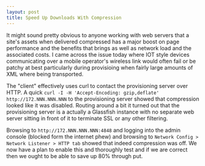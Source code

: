 ```yaml
---
layout: post
title: Speed Up Downloads With Compression
---
```

It might sound pretty obvious to anyone working with web servers that a site's assets when delivered compressed has a major boost on  page performance and the benefits that brings as well as network load and the associated costs.  I came across the issue today where IOT style devices communicating over a mobile operator's wireless link would often fail or be patchy at best particularly during provisioing when fairly large amounts of XML where being transported.

The "client" effectively uses curl to contact the provisioning server over HTTP.  A quick ```curl -I -H 'Accept-Encoding: gzip,deflate' http://172.NNN.NNN.NNN``` to the provisioning server showed that compression looked like it was disabled.  Routing around a bit it turned out that the provisioning server is a actually a Glassfish instance with no separate web server sitting in front of it to terminate SSL or any other filtering.

Browsing to ```http://172.NNN.NNN.NNN:4848``` and logging into the admin console (blocked form the internet phew) and browsing to ```Network Config > Network Listener > HTTP tab``` showed that indeed compression was off.  We now have a plan to enable this and thoroughly test and if we are correct then we ought to be able to save up 80% through put.